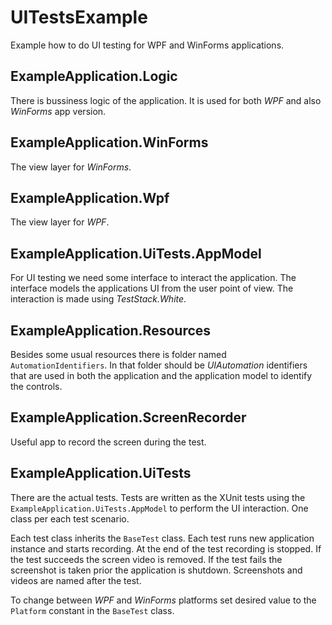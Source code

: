 # UITestsExample
Example how to do UI testing for WPF and WinForms applications.

ExampleApplication.Logic
------------------------
There is bussiness logic of the application. It is used for both <i>WPF</i> and also <i>WinForms</i> app version.

ExampleApplication.WinForms
---------------------------
The view layer for <i>WinForms</i>.

ExampleApplication.Wpf
---------------------------
The view layer for <i>WPF</i>.

ExampleApplication.UiTests.AppModel
-----------------------------------
For UI testing we need some interface to interact the application. The interface models the applications UI from the user point of view. The interaction is made using <i>TestStack.White</i>.

ExampleApplication.Resources
----------------------------
Besides some usual resources there is folder named <code>AutomationIdentifiers</code>. In that folder should be <i>UIAutomation</i> identifiers that are used in both the application and the application model to identify the controls.

ExampleApplication.ScreenRecorder
---------------------------------
Useful app to record the screen during the test.

ExampleApplication.UiTests
--------------------------
There are the actual tests. Tests are written as the XUnit tests using the <code>ExampleApplication.UiTests.AppModel</code> to perform the UI interaction. One class per each test scenario.

Each test class inherits the <code>BaseTest</code> class. Each test runs new application instance and starts recording. At the end of the test recording is stopped. If the test succeeds the screen video is removed. If the test fails the screenshot is taken prior the application is shutdown. Screenshots and videos are named after the test.

To change between <i>WPF</i> and <i>WinForms</i> platforms set desired value to the <code>Platform</code> constant in the <code>BaseTest</code> class.
